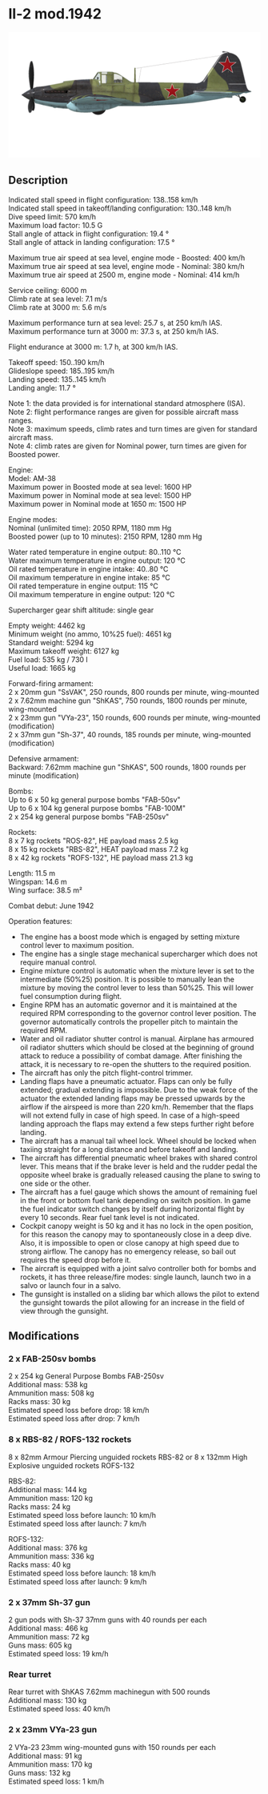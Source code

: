 # Il-2 mod.1942  
  
![il2m42](../images/il2m42.png)  
  
## Description  
  
Indicated stall speed in flight configuration: 138..158 km/h  
Indicated stall speed in takeoff/landing configuration: 130..148 km/h  
Dive speed limit: 570 km/h  
Maximum load factor: 10.5 G  
Stall angle of attack in flight configuration: 19.4 °  
Stall angle of attack in landing configuration: 17.5 °  
  
Maximum true air speed at sea level, engine mode - Boosted: 400 km/h  
Maximum true air speed at sea level, engine mode - Nominal: 380 km/h  
Maximum true air speed at 2500 m, engine mode - Nominal: 414 km/h  
  
Service ceiling: 6000 m  
Climb rate at sea level: 7.1 m/s  
Climb rate at 3000 m: 5.6 m/s  
  
Maximum performance turn at sea level: 25.7 s, at 250 km/h IAS.  
Maximum performance turn at 3000 m: 37.3 s, at 250 km/h IAS.  
  
Flight endurance at 3000 m: 1.7 h, at 300 km/h IAS.  
  
Takeoff speed: 150..190 km/h  
Glideslope speed: 185..195 km/h  
Landing speed: 135..145 km/h  
Landing angle: 11.7 °  
  
Note 1: the data provided is for international standard atmosphere (ISA).  
Note 2: flight performance ranges are given for possible aircraft mass ranges.  
Note 3: maximum speeds, climb rates and turn times are given for standard aircraft mass.  
Note 4: climb rates are given for Nominal power, turn times are given for Boosted power.  
  
Engine:  
Model: AM-38  
Maximum power in Boosted mode at sea level: 1600 HP  
Maximum power in Nominal mode at sea level: 1500 HP  
Maximum power in Nominal mode at 1650 m: 1500 HP  
  
Engine modes:  
Nominal (unlimited time): 2050 RPM, 1180 mm Hg  
Boosted power (up to 10 minutes): 2150 RPM, 1280 mm Hg  
  
Water rated temperature in engine output: 80..110 °C  
Water maximum temperature in engine output: 120 °C  
Oil rated temperature in engine intake: 40..80 °C  
Oil maximum temperature in engine intake: 85 °C  
Oil rated temperature in engine output: 115 °C  
Oil maximum temperature in engine output: 120 °C  
  
Supercharger gear shift altitude: single gear  
  
Empty weight: 4462 kg  
Minimum weight (no ammo, 10%25 fuel): 4651 kg  
Standard weight: 5294 kg  
Maximum takeoff weight: 6127 kg  
Fuel load: 535 kg / 730 l  
Useful load: 1665 kg  
  
Forward-firing armament:  
2 x 20mm gun "SsVAK", 250 rounds, 800 rounds per minute, wing-mounted  
2 x 7.62mm machine gun "ShKAS", 750 rounds, 1800 rounds per minute, wing-mounted  
2 x 23mm gun "VYa-23", 150 rounds, 600 rounds per minute, wing-mounted (modification)  
2 x 37mm gun "Sh-37", 40 rounds, 185 rounds per minute, wing-mounted (modification)  
  
Defensive armament:  
Backward: 7.62mm machine gun "ShKAS", 500 rounds, 1800 rounds per minute (modification)  
  
Bombs:  
Up to 6 x 50 kg general purpose bombs "FAB-50sv"  
Up to 6 x 104 kg general purpose bombs "FAB-100M"  
2 x 254 kg general purpose bombs "FAB-250sv"  
  
Rockets:  
8 x 7 kg rockets "ROS-82", HE payload mass 2.5 kg  
8 x 15 kg rockets "RBS-82", HEAT payload mass 7.2 kg  
8 x 42 kg rockets "ROFS-132", HE payload mass 21.3 kg  
  
Length: 11.5 m  
Wingspan: 14.6 m  
Wing surface: 38.5 m²  
  
Combat debut: June 1942  
  
Operation features:  
- The engine has a boost mode which is engaged by setting mixture control lever to maximum position.  
- The engine has a single stage mechanical supercharger which does not require manual control.  
- Engine mixture control is automatic when the mixture lever is set to the intermediate (50%25) position. It is possible to manually lean the mixture by moving the control lever to less than 50%25. This will lower fuel consumption during flight.  
- Engine RPM has an automatic governor and it is maintained at the required RPM corresponding to the governor control lever position. The governor automatically controls the propeller pitch to maintain the required RPM.  
- Water and oil radiator shutter control is manual. Airplane has armoured oil radiator shutters which should be closed at the beginning of ground attack to reduce a possibility of combat damage. After finishing the attack, it is necessary to re-open the shutters to the required position.  
- The aircraft has only the pitch flight-control trimmer.  
- Landing flaps have a pneumatic actuator. Flaps can only be fully extended; gradual extending is impossible. Due to the weak force of the actuator the extended landing flaps may be pressed upwards by the airflow if the airspeed is more than 220 km/h. Remember that the flaps will not extend fully in case of high speed. In case of a high-speed landing approach the flaps may extend a few steps further right before landing.  
- The aircraft has a manual tail wheel lock. Wheel should be locked when taxiing straight for a long distance and before takeoff and landing.  
- The aircraft has differential pneumatic wheel brakes with shared control lever. This means that if the brake lever is held and the rudder pedal the opposite wheel brake is gradually released causing the plane to swing to one side or the other.  
- The aircraft has a fuel gauge which shows the amount of remaining fuel in the front or bottom fuel tank depending on switch position. In game the fuel indicator switch changes by itself during horizontal flight by every 10 seconds. Rear fuel tank level is not indicated.   
- Cockpit canopy weight is 50 kg and it has no lock in the open position, for this reason the canopy may to spontaneously close in a deep dive. Also, it is impossible to open or close canopy at high speed due to strong airflow. The canopy has no emergency release, so bail out requires the speed drop before it.  
- The aircraft is equipped with a joint salvo controller both for bombs and rockets, it has three release/fire modes: single launch, launch two in a salvo or launch four in a salvo.  
- The gunsight is installed on a sliding bar which allows the pilot to extend the gunsight towards the pilot allowing for an increase in the field of view through the gunsight.  
  
## Modifications  
  
  
### 2 x FAB-250sv bombs  
  
2 x 254 kg General Purpose Bombs FAB-250sv  
Additional mass: 538 kg  
Ammunition mass: 508 kg  
Racks mass: 30 kg  
Estimated speed loss before drop: 18 km/h  
Estimated speed loss after drop: 7 km/h  ﻿
  
### 8 x RBS-82 / ROFS-132 rockets  
  
8 x 82mm Armour Piercing unguided rockets RBS-82 or 8 x 132mm High Explosive unguided rockets ROFS-132  
  
RBS-82:  
Additional mass: 144 kg  
Ammunition mass: 120 kg  
Racks mass: 24 kg  
Estimated speed loss before launch: 10 km/h  
Estimated speed loss after launch: 7 km/h  
  
ROFS-132:  
Additional mass: 376 kg  
Ammunition mass: 336 kg  
Racks mass: 40 kg  
Estimated speed loss before launch: 18 km/h  
Estimated speed loss after launch: 9 km/h  
  
### 2 x 37mm Sh-37 gun  
  
2 gun pods with Sh-37 37mm guns with 40 rounds per each  
Additional mass: 466 kg  
Ammunition mass: 72 kg  
Guns mass: 605 kg  
Estimated speed loss: 19 km/h  
  
### Rear turret  
  
Rear turret with ShKAS 7.62mm machinegun with 500 rounds  
Additional mass: 130 kg  
Estimated speed loss: 40 km/h  
  
### 2 x 23mm VYa-23 gun  
  
2 VYa-23 23mm wing-mounted guns with 150 rounds per each  
Additional mass: 91 kg  
Ammunition mass: 170 kg  
Guns mass: 132 kg  
Estimated speed loss: 1 km/h  